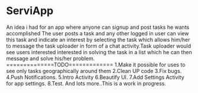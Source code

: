 # ServiApp
An idea i had for an app where anyone can signup and post tasks he wants accomplished
The user posts a task and any other logged in user can view this task and indicate an interest by selecting the task which allows him/her to message the task uploader in form of a chat activity.Task uploader would see users interested interested in solving the task  in a list which he can then message and solve his/her problem.
==============TODO=============
1.Make it possible for uses to see only tasks geographically around them
2.Clean UP code
3.Fix bugs.
4.Push Notifications.
5.Intro Activity
6.Beautify UI.
7.Add Settings Activity for app settings.
8.Test.
And lots more..This is a work in progress.

